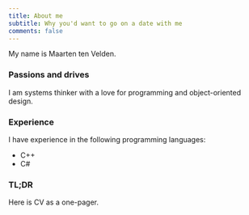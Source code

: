 ```yaml
---
title: About me
subtitle: Why you'd want to go on a date with me
comments: false
---
```


My name is Maarten ten Velden.  

### Passions and drives
I am systems thinker with a love for programming and object-oriented design.

### Experience
I have experience in the following programming languages:

- C++
- C#

### TL;DR

Here is CV as a one-pager.
